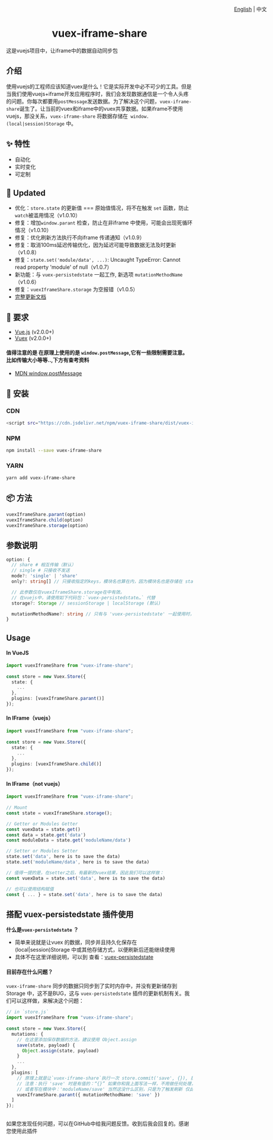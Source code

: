 <h1 align="center">
  vuex-iframe-share
</h1>
这是vuejs项目中，让iframe中的数据自动同步包

<p align="right" style="position:absolute;top:16px;right:28px;">
  <a href="https://github.com/qq1147050160/vuex-iframe-share/blob/master/README.md">English</a> | 中文
</p>

## 介绍

使用vuejs的工程师应该知道vuex是什么！它是实际开发中必不可少的工具。但是当我们使用vuejs+iframe开发应用程序时，我们会发现数据通信是一个令人头疼的问题。你每次都要用`postMessage`发送数据。为了解决这个问题，`vuex-iframe-share`诞生了。让当前的vuex和iframe中的vuex共享数据。如果iframe不使用vuejs，那没关系，`vuex-iframe-share` 将数据存储在` window.(local|session)Storage` 中。


## ✨ 特性

- 自动化
- 实时变化
- 可定制

## 🔔 Updated

- 优化：`store.state` 的更新值 === 原始值情况，将不在触发 `set` 函数，防止`watch`被滥用情况（v1.0.10）
- 修复：增加`window.parant` 检查，防止在非iframe 中使用，可能会出现死循环情况（v1.0.10）
- 修复：优化刷新方法执行不向iframe 传递通知（v1.0.9）
- 修复：取消100ms延迟传输优化，因为延迟可能导致数据无法及时更新（v1.0.8）
- 修复：`state.set('module/data', ...)`: Uncaught TypeError: Cannot read property 'module' of null（v1.0.7）
- 新功能：与 `vuex-persistedstate` 一起工作, 新选项 `mutationMethodName`（v1.0.6）
- 修复：`vuexIframeShare.storage` 为空报错（v1.0.5）
- <a href="https://github.com/qq1147050160/vuex-iframe-share/blob/master/UPDATED.md">完整更新文档</a>

## 🔧 要求

- [Vue.js](https://vuejs.org) (v2.0.0+)
- [Vuex](http://vuex.vuejs.org) (v2.0.0+)

#### 值得注意的是 在原理上使用的是 `window.postMessage`,它有一些限制需要注意。比如传输大小等等..,下方有查考资料
- [MDN window.postMessage](https://developer.mozilla.org/en-US/docs/Web/API/Window/postMessage)

## 🔧  安装

### CDN

```bash
<script src="https://cdn.jsdelivr.net/npm/vuex-iframe-share/dist/vuex-iframe-share.umd.min.js"></script>
```

### NPM

```bash
npm install --save vuex-iframe-share
```

### YARN

```bash
yarn add vuex-iframe-share
```

## 📦 方法

```typescript
vuexIframeShare.parant(option)
vuexIframeShare.child(option)
vuexIframeShare.storage(option)
```

## 参数说明

```typescript
option: {
  // share # 相互传输（默认）
  // single # 只接收不发送
  mode?: 'single' | 'share'
  only?: string[] // 只接收指定的keys，模块名也算在内，因为模块名也是存储在 state 中的。

  // 此参数仅在vuexIframeShare.storage在中有效。
  // 在vuejs中，请使用如下代码包：`vuex-persistedstate…` 代替
  storage?: Storage // sessionStorage | localStorage (默认)

  mutationMethodName?: string // 只有与 'vuex-persistedstate' 一起使用时，它才会生效
}
```

## Usage

#### In VueJS

```typescript
import vuexIframeShare from "vuex-iframe-share";
 
const store = new Vuex.Store({
  state: {
    ...
  },
  plugins: [vuexIframeShare.parant()]
});
```

#### In IFrame（vuejs）

```typescript
import vuexIframeShare from "vuex-iframe-share";
 
const store = new Vuex.Store({
  state: {
    ...
  },
  plugins: [vuexIframeShare.child()]
});
```

#### In IFrame（not vuejs）

```typescript
import vuexIframeShare from "vuex-iframe-share";
 
// Mount
const state = vuexIframeShare.storage();

// Getter or Modules Getter
const vuexData = state.get()
const data = state.get('data')
const moduleData = state.get('moduleName/data')

// Setter or Modules Setter
state.set('data', here is to save the data)
state.set('moduleName/data', here is to save the data)

// 值得一提的是，在setter之后，有最新的vuex结果，因此我们可以这样做：
const vuexData = state.set('data', here is to save the data)

// 也可以使用结构赋值
const { ... } = state.set('data', here is to save the data)
```

## 搭配 vuex-persistedstate 插件使用

<b>什么是`vuex-persistedstate` ？</b>
- 简单来说就是让vuex 的数据，同步并且持久化保存在 (local|session)Storage 中或其他存储方式，以便刷新后还能继续使用
- 具体不在这里详细说明，可以到 查看：[vuex-persistedstate](https://www.npmjs.com/package/vuex-persistedstate)

#### 目前存在什么问题？

`vuex-iframe-share` 同步的数据只同步到了实时内存中，并没有更新储存到 Storage 中，这不是BUG，这与 `vuex-persistedstate` 插件的更新机制有关。我们可以这样做，来解决这个问题：

```typescript
// in `store.js`
import vuexIframeShare from "vuex-iframe-share";
 
const store = new Vuex.Store({
  mutations: {
    // 在这里添加保存数据的方法，建议使用 Object.assign
    save(state, payload) {
      Object.assign(state, payload)
    }
    ...
  },
  plugins: [
    // 原理上就是让`vuex-iframe-share`执行一次 store.commit('save', {}), 执行就会触发更新！
    // 注意：执行 'save' 时是有值的：“{}” 如果你和我上面写法一样，不用做任何处理，否则需要过滤 “{}”
    // 或者写在模块中：'moduleName/save' 当然这没什么区别，只是为了触发刷新 仅此而已
    vuexIframeShare.parant({ mutationMethodName: 'save' })
  ]
});

```

## 

如果您发现任何问题，可以在GitHub中给我问题反馈。收到后我会回复的。感谢您使用此插件


<!-- ## Thanks -->